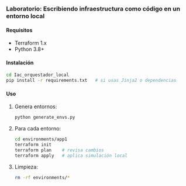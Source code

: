 ### Laboratorio:  Escribiendo infraestructura como código en un entorno local

#### Requisitos
- Terraform 1.x
- Python 3.8+

#### Instalación
```bash
cd Iac_orquestador_local
pip install -r requirements.txt   # si usas Jinja2 o dependencias
```

#### Uso

1. Genera entornos:

   ```bash
   python generate_envs.py
   ```
2. Para cada entorno:

   ```bash
   cd environments/app1
   terraform init
   terraform plan    # revisa cambios
   terraform apply   # aplica simulación local
   ```
3. Limpieza:

   ```bash
   rm -rf environments/*
   ```


